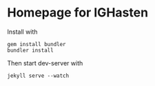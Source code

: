 # Homepage for IGHasten

Install with

```
gem install bundler
bundler install
```

Then start dev-server with

```
jekyll serve --watch
```

